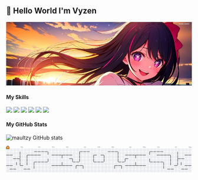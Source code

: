 ## 👋 Hello World I'm Vyzen

![maultzy](img/a396600a9c21d31894e3a53bccb98cda.jpg) 

#### My Skills

<img src="https://img.shields.io/badge/HTML5-E34F26?style=for-the-badge&logo=html5&logoColor=white" /> <img src="https://img.shields.io/badge/CSS3-1572B6?style=for-the-badge&logo=css3&logoColor=white" /> <img src="https://img.shields.io/badge/node.js-6DA55F?style=for-the-badge&logo=node.js&logoColor=white" /> <img src="https://img.shields.io/badge/Python-FFD43B?style=for-the-badge&logo=python&logoColor=blue" /> <img src="https://img.shields.io/badge/JavaScript-323330?style=for-the-badge&logo=javascript&logoColor=F7DF1E" /> <img src="https://img.shields.io/badge/Editor%20Config-E0EFEF?style=for-the-badge&logo=editorconfig&logoColor=000" />



#### My GitHub Stats

![maultzy GitHub stats](https://github-readme-stats.vercel.app/api?username=maultzy&show_icons=true&theme=radical)

<picture>
  <source media="(prefers-color-scheme: dark)" srcset="https://raw.githubusercontent.com/maultzy/maultzy/output/pacman-contribution-graph-dark.svg">
  <source media="(prefers-color-scheme: light)" srcset="https://raw.githubusercontent.com/maultzy/maultzy/output/pacman-contribution-graph.svg">
  <img alt="pacman contribution graph" src="https://raw.githubusercontent.com/maultzy/maultzy/output/pacman-contribution-graph.svg">
</picture>

###

